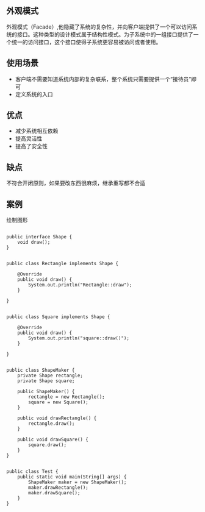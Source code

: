 ## 外观模式<!-- {docsify-ignore} -->
外观模式（Facade）,他隐藏了系统的复杂性，并向客户端提供了一个可以访问系统的接口。这种类型的设计模式属于结构性模式。为子系统中的一组接口提供了一个统一的访问接口，这个接口使得子系统更容易被访问或者使用。
<!-- more -->

## 使用场景<!-- {docsify-ignore} -->
* 客户端不需要知道系统内部的复杂联系，整个系统只需要提供一个“接待员”即可
* 定义系统的入口

## 优点<!-- {docsify-ignore} -->
* 减少系统相互依赖
* 提高灵活性
* 提高了安全性

## 缺点<!-- {docsify-ignore} -->
不符合开闭原则，如果要改东西很麻烦，继承重写都不合适

## 案例<!-- {docsify-ignore} -->
绘制图形

```

public interface Shape {
	void draw();
}
```

```

public class Rectangle implements Shape {

	@Override
	public void draw() {
		System.out.println("Rectangle::draw");
	}

}
```

```

public class Square implements Shape {

	@Override
	public void draw() {
		System.out.println("square::draw()");
	}
	
}
```

```

public class ShapeMaker {
	private Shape rectangle;
	private Shape square;

	public ShapeMaker() {
		rectangle = new Rectangle();
		square = new Square();
	}

	public void drawRectangle() {
		rectangle.draw();
	}

	public void drawSquare() {
		square.draw();
	}
}
```

```

public class Test {
	public static void main(String[] args) {
		ShapeMaker maker = new ShapeMaker();
		maker.drawRectangle();
		maker.drawSquare();
	}
}
```

